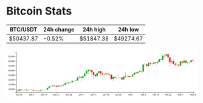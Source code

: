 # Bitcoin Stats

BTC/USDT|24h change|24h high|24h low|
|---|---|---|---|
|$50437.87|-0.52%|$51847.38|$49274.67|

<img src="./chart.svg">
